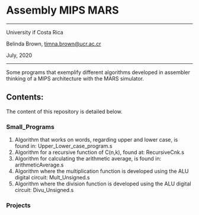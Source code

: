 # Assembly MIPS MARS

----------

University if Costa Rica

Belinda Brown, timna.brown@ucr.ac.cr

July, 2020

----------


Some programs that exemplify different algorithms developed in 
assembler thinking of a MIPS architecture with the MARS simulator.

## Contents:
The content of this repository is detailed below.

### Small_Programs
1. Algorithm that works on words, regarding upper and lower case, is found in: Upper_Lower_case_program.s
2. Algorithm for a recursive function of C(n,k), found at: RecursiveCnk.s
3. Algorithm for calculating the arithmetic average, is found in: arithmeticAverage.s
4. Algorithm where the multiplication function is developed using the ALU digital circuit: Mult_Unsigned.s
5. Algorithm where the division function is developed using the ALU digital circuit: Divu_Unsigned.s

### Projects 


